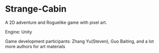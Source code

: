 # Strange-Cabin

A 2D adventure and Roguelike game with pixel art.

Engine: Unity

Game development participants: Zhang Yu(Steven), Guo Baiting, and a lot more authors for art materials
